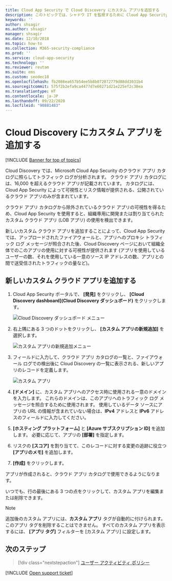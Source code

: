 ```yaml
---
title: Cloud App Security で Cloud Discovery にカスタム アプリを追加する
description: このトピックでは、シャドウ IT を監視するために Cloud App Security で Cloud Discovery にカスタム アプリを追加する方法について説明します。
keywords: ''
author: shsagir
ms.author: shsagir
manager: shsagir
ms.date: 12/10/2018
ms.topic: how-to
ms.collection: M365-security-compliance
ms.prod: ''
ms.service: cloud-app-security
ms.technology: ''
ms.reviewer: reutam
ms.suite: ems
ms.custom: seodec18
ms.openlocfilehash: fb2086ea657b54ee5b8b072072779d88dd3031b4
ms.sourcegitcommit: 575f2b2efa9ca4477d7e60271d21e225ef2c38ea
ms.translationtype: HT
ms.contentlocale: ja-JP
ms.lasthandoff: 09/22/2020
ms.locfileid: "90881483"
---
```

# <a name="add-custom-apps-to-cloud-discovery"></a>Cloud Discovery にカスタム アプリを追加する

[!INCLUDE [Banner for top of topics](includes/banner.md)]

Cloud Discovery では、Microsoft Cloud App Security のクラウド アプリ カタログに照らしてトラフィック ログが分析されます。 クラウド アプリ カタログには、16,000 を超えるクラウド アプリが記載されています。 カタログには、Cloud App Security によって可視性とリスク情報が提供される、公開されているクラウド アプリのみが含まれています。

クラウド アプリ カタログから除外されているクラウド アプリの可視性を得るため、Cloud App Security を使用すると、組織専用に開発または割り当てられたカスタム クラウド アプリ (LOB アプリ) の使用を検出できます。

新しいカスタム クラウド アプリを追加することによって、Cloud App Security では、アップロードされたファイアウォールと、アプリへのプロキシ トラフィック ログ メッセージが照合された後、Cloud Discovery ページにおいて組織全体でのこのアプリの使用に対する可視性が提供されます (アプリを使用しているユーザーの数、それを使用している一意のソース IP アドレスの数、アプリとの間で送受信されたトラフィックの量など)。

## <a name="add-a-new-custom-cloud-app"></a>新しいカスタム クラウド アプリを追加する

1. Cloud App Security ポータルで、 **[発見]** をクリックし、 **[Cloud Discovery dashboard]\(Cloud Discovery ダッシュボード\)** をクリックします。

    ![Cloud Discovery ダッシュボード メニュー](media/cloud-discovery-dashboard-menu.png)

2. 右上隅にある 3 つのドットをクリックし、 **[カスタム アプリの新規追加]** を選択します。

    ![カスタム アプリの新規追加メニュー](media/add-custom-app-menu.png)

3. フィールドに入力して、クラウド アプリ カタログの一覧と、ファイアウォール ログでの検出後に Cloud Discovery の一覧に表示される、新しいアプリのレコードを定義します。

    ![カスタム アプリ](media/add-custom-app.png)

4. **[ドメイン]** に、カスタム アプリへのアクセス時に使用される一意のドメインを入力します。 これらのドメインは、このアプリへのトラフィック ログ メッセージを照合するために使用されます。 使用しているデータ ソースにアプリの URL の情報が含まれていない場合は、**IPv4** アドレスと **IPv6** アドレスのフィールドに入力してください。
5. **[ホスティング プラットフォーム]** と **[Azure サブスクリプション ID]** を追加します。 必要に応じて、アプリの **[部署]** を指定します。
6. リスクの **[スコア]** を割り当てて、このレコードに対する変更の追跡に役立つ **[アプリのメモ]** を追加します。
7. **[作成]** をクリックします。

アプリが作成されると、クラウド アプリ カタログで使用できるようになります。

いつでも、行の最後にある 3 つの点をクリックして、カスタム アプリを編集または削除できます。

>[!NOTE]
> 追加後のカスタム アプリには、**カスタム アプリ** タグが自動的に付けられます。 このアプリ タグを削除することはできません。
すべてのカスタム アプリを表示するには、 **[アプリ タグ]** フィルターを [カスタム アプリ] に設定します。
<!-- - By default, custom apps have a risk score of 10, but you can use the **Override app score** action to change it at any time.-->

## <a name="next-steps"></a>次のステップ

> [!div class="nextstepaction"]
> [ユーザー アクティビティ ポリシー](user-activity-policies.md)

[!INCLUDE [Open support ticket](includes/support.md)]
